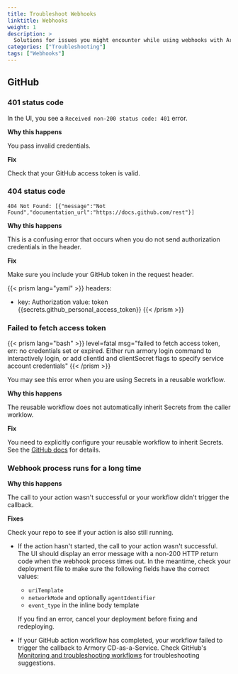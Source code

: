 ```yaml
---
title: Troubleshoot Webhooks
linktitle: Webhooks
weight: 1
description: >
  Solutions for issues you might encounter while using webhooks with Armory Continuous Deployment-as-a-Service.
categories: ["Troubleshooting"]
tags: ["Webhooks"]
---
```


## GitHub

### 401 status code

In the UI, you see a `Received non-200 status code: 401` error.

**Why this happens**

You pass invalid credentials.

**Fix**

Check that your GitHub access token is valid.

### 404 status code

```
404 Not Found: [{"message":"Not Found","documentation_url":"https://docs.github.com/rest"}]
```

**Why this happens**

This is a confusing error that occurs when you do not send authorization credentials in the header.

**Fix**

Make sure you include your GitHub token in the request header.

{{< prism lang="yaml" >}}
headers:
- key: Authorization
  value: token  {{secrets.github_personal_access_token}}
{{< /prism >}}

### Failed to fetch access token

{{< prism lang="bash" >}}
level=fatal msg="failed to fetch access token, err: no credentials set or expired. Either run armory login command to interactively login, or add clientId and clientSecret flags to specify service account credentials"
{{< /prism >}}

You may see this error when you are using Secrets in a reusable workflow.

**Why this happens**

The reusable workflow does not automatically inherit Secrets from the caller worklow.

**Fix**

You need to explicitly configure your reusable workflow to inherit Secrets. See the [GitHub docs](https://docs.github.com/en/actions/using-workflows/reusing-workflows#using-inputs-and-secrets-in-a-reusable-workflow) for details.

### Webhook process runs for a long time

**Why this happens**

The call to your action wasn't successful or your workflow didn't trigger the callback.

**Fixes**

Check your repo to see if your action is also still running.

* If the action hasn't started, the call to your action wasn't successful. The UI should display an error message with a non-200 HTTP return code when the webhook process times out. In the meantime, check your deployment file to make sure the following fields have the correct values:

   - `uriTemplate`
   - `networkMode` and optionally `agentIdentifier`
   - `event_type` in the inline body template

   If you find an error, cancel your deployment before fixing and redeploying.

* If your GitHub action workflow has completed, your workflow failed to trigger the callback to Armory CD-as-a-Service. Check GitHub's [Monitoring and troubleshooting workflows](https://docs.github.com/en/actions/monitoring-and-troubleshooting-workflows) for troubleshooting suggestions.








